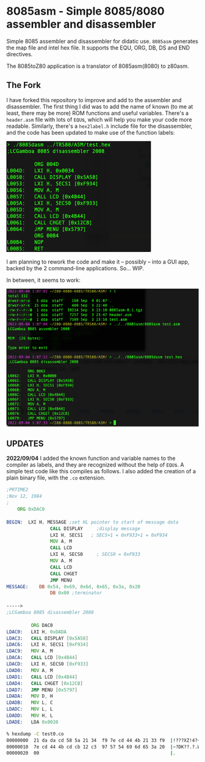 # 8085asm - Simple 8085/8080 assembler and disassembler

Simple 8085 assembler and disassembler for didatic use. `8085asm` generates the map file and intel hex file. It supports the EQU, ORG, DB, DS and END directives.

The 8085toZ80 application is a translator of 8085asm(8080) to z80asm.

## The Fork

I have forked this repository to improve and add to the assembler and disassembler. The first thing I did was to add the name of known (to me at least, there may be more) ROM functions and useful variables. There's a `header.asm` file with lots of `EQU`s, which will help you make your code more readable. Similarly, there's a `hex2label.h` include file for the disassembler, and the code has been updated to make use of the function labels:

![labels](img/labels.png)

I am planning to rework the code and make it – possibly – into a GUI app, backed by the 2 command-line applications. So... WIP.

In between, it seems to work:

![asm disasm](img/asm_dasm.png)

## UPDATES

**2022/09/04**
I added the known function and variable names to the compiler as labels, and they are recognized without the help of `EQU`s. A simple test code like this compiles as follows. I also added the creation of a plain binary file, with the `.co` extension.

```asm
;PRTIME2
;Nov 12, 1984
;
    ORG 0xDAC0

BEGIN:	LXI H, MESSAGE ;set HL pointer to start of message data
				CALL DISPLAY	 ;display message
				LXI H, SECS1   ; SECS+1 = 0xF933+1 = 0xF934
				MOV A, M
				CALL LCD
				LXI H, SECS0	 ; SECS0 = 0xF933
				MOV A, M
				CALL LCD
				CALL CHGET
				JMP MENU
MESSAGE:	DB 0x54, 0x69, 0x6d, 0x65, 0x3a, 0x20
				DB 0x00 ;terminator

----->
;LCGamboa 8085 disassembler 2008

         ORG DAC0
LDAC0:   LXI H, 0xDADA
LDAC3:   CALL DISPLAY [0x5A58]
LDAC6:   LXI H, SECS1 [0xF934]
LDAC9:   MOV A, M 
LDACA:   CALL LCD [0x4B44]
LDACD:   LXI H, SECS0 [0xF933]
LDAD0:   MOV A, M 
LDAD1:   CALL LCD [0x4B44]
LDAD4:   CALL CHGET [0x12CB]
LDAD7:   JMP MENU [0x5797]
LDADA:   MOV D, H 
LDADB:   MOV L, C 
LDADC:   MOV L, L 
LDADD:   MOV H, L 
LDADE:   LDA 0x0020
```

```bash
% hexdump -C test0.co
00000000  21 da da cd 58 5a 21 34  f9 7e cd 44 4b 21 33 f9  |!???XZ!4?~?DK!3?|
00000010  7e cd 44 4b cd cb 12 c3  97 57 54 69 6d 65 3a 20  |~?DK??.?.WTime: |
00000020  00                                                |.               |
```
